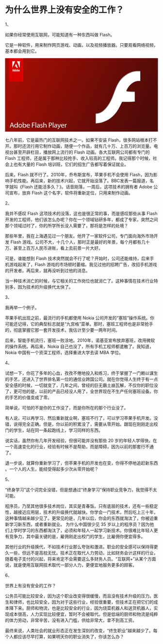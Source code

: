 # 为什么世界上没有安全的工作？


1、

如果你经常使用互联网，可能知道有一种东西叫做 Flash。

它是一种软件，用来制作网页游戏、动画，以及视频播放器。只要观看网络视频，基本都会用到它。

![](../images/flash.jpg)

七八年前，它是最热门的互联网技术之一。如果不安装 Flash，很多网站根本打不开。那时还流行用它制作动画，随便一个作品，就有几十万、上百万的浏览量。电视台甚至开辟栏目，播放网上流行的 Flash 动画。各大互联网公司都有专门的 Flash 工程师，还是属于那种比较抢手、收入较高的工程师。我记得那个时候，社会上也有大量的 Flash 培训班，它们的招生广告都写着保证就业。

后来，Flash 就不行了。2010年，乔布斯宣布，苹果手机不会使用 Flash，因为影响手机性能。再后来，新的技术兴起，它就开始没落了。BBC发表一篇报道，名字就叫《Flash 还能活多久？》。话音刚落，一周后，这项技术的拥有者 Adobe 公司宣布，放弃 Flash 这个名字，软件将重新定位，只用来制作动画。

2、

我并不感叹 Flash 这项技术的没落，这也是很正常的事，而是感叹那些从事 Flash 开发的工程师，他们该怎么办呢？你在一个领域钻研多年，都成了专家，突然之间那个领域过时了，你的所学所长没人需要了，那将是怎样的处境？

那些年里，我在上海遇见过一个朋友。他开了一家软件公司，专门面向海外市场开发 Flash 游戏。公司不大，十几个人，那时正是最好的年景，每个月都有几十万、甚至上百万人民币进账，看上去前景一片大好。

可是，谁能想到 Flash 技术突然就会不行了呢？开始时，公司还能维持，后来手机游戏起来了，Flash 游戏的市场顿时萎缩。我见过他的招聘广告，改招手机游戏的开发者。再后来，就再没听到过他的消息。

当一种技术消亡的时候，与它相关的工作岗位也就消亡了。这种事情在技术行业特别多，因为技术的升级换代太快了。

3、

我再举一个例子。

苹果手机出现之前，最流行的手机都使用 Nokia 公司开发的“塞班”操作系统。你可能还记得，它的典型标志就是“九宫格”菜单。那时，塞班工程师也是非常抢手的，彻底掌握它那一套开发技术，我估计至少要一两年时间。

后来，智能手机流行，塞班一败涂地。2010年，诺基亚宣布放弃塞班，改用微软的操作系统。再后来，Nokia 自己也没了，所有手机工程师都遣散了。我知道，Nokia 中国有一个资深工程师，选择重进大学去读 MBA 学位。

4、

试想一下，你花了多年的心血，孜孜不倦地投入和练习，终于掌握了一门赖以谋生的手艺，还进入了世界排名第一位的通信业跨国公司。就在你觉得人生终于有一点安全感的时候，一切就变了，几年之间，曾经的巨无霸土崩瓦解，不仅你的职位没了，更可怕的是，以前的产品已经没人用了，全世界现在不生产任何塞班设备。你的手艺的价值变成了零。

简单说，可怕的不是你的工作没了，而是你所在的那个行业没了。

有人说，可以再学习、然后重新就业啊，塞班不行了，可以学习苹果手机开发。没错，说得完全正确。但是，你以前的积累没了，需要从零开始。跟现在刚刚走出校门的学生，站在同一条起跑线上，学习同样的东西。

说实话，虽然你有几年开发经验，但很可能并没有那些 20 岁的年轻人学得快。在一个高速变化的行业，经验有时候不是帮助，而是障碍，因为以前的那套行不通了。

退一步说，就算你重新学习了，但苹果手机的开发也在变，你得不停地追赶新东西 。一个人的人生，能经受得起多少次从零开始呢？

5、

“终身学习”这个词完全没错，但是想通过“终身学习”保持职业竞争力，我觉得不太可能。

程序员，乃至其他很多技术岗位，其实是青春饭。只有底层的技术，还有一些稳定性，越接近应用层，技术的升级换代就越快。你学会一门技术，然后吃上三十年，这种事情越来越少见了。更常见的是，几年以后，你会的东西就淘汰了，你被迫重新学习新东西，或者重新就业。
为什么中国很少见 35 岁以上的程序员？因为他们上学时学习的东西都淘汰了，必须和年轻人一起学习新技术。你很难比年轻人更有竞争力，其中最关键的是，雇佣刚走出校门的学生，比雇佣你便宜得多。

其他行业的升级换代，不如技术行业那么夸张和激进。职业的安全感可以保持得更久一些，但远不是高枕无忧。技术正在取代人力劳动，比如财务会计这样的行业，随着电子支付的兴起，将来肯定不会需要这么多财务人员。“互联网+”从某个方面说，就是使用互联网技术取代一部分人力，更便宜地服务更多的顾客。

6、

世界上有没有安全的工作？

公务员可能比较安全，因为这个职业改变得很缓慢，而且没有技术升级的压力。医生和律师，也比较安全，因为对于这些行业，经验很重要，但技术正在把它们的成本降下来。厨师和物流，也是比较安全的行业，因为烧菜机器人和送货机器人，实现成本很高，人力实现比较便宜，暂时不会被取代。但是低端的厨师和物流是纯粹的体力劳动，非常辛苦，没有进入门槛，供给非常大，拿不到高工资。

最终来说，人类社会的就业形态正在发生深刻的改变，“终生职业”越来越少了。每个人都应该尽早打算，如果明天你的职业消失了，你该怎么办？

